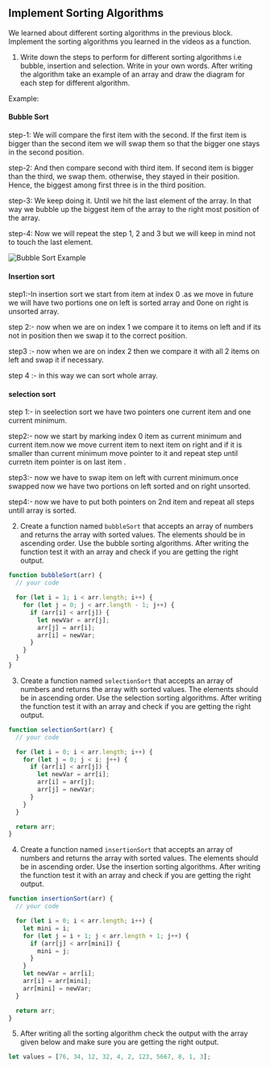 ## Implement Sorting Algorithms

We learned about different sorting algorithms in the previous block. Implement the sorting algorithms you learned in the videos as a function.

1. Write down the steps to perform for different sorting algorithms i.e bubble, insertion and selection. Write in your own words. After writing the algorithm take an example of an array and draw the diagram for each step for different algorithm.

Example:

#### Bubble Sort

step-1: We will compare the first item with the second. If the first item is bigger than the second item we will swap them so that the bigger one stays in the second position.

step-2: And then compare second with third item. If second item is bigger than the third, we swap them. otherwise, they stayed in their position. Hence, the biggest among first three is in the third position.

step-3: We keep doing it. Until we hit the last element of the array. In that way we bubble up the biggest item of the array to the right most position of the array.

step-4: Now we will repeat the step 1, 2 and 3 but we will keep in mind not to touch the last element.

![Bubble Sort Example](./bubble.png)

<!-- You answer -->

#### Insertion sort

step1:-In insertion sort we start from item at index 0 .as we move in future we will have two portions one on left is sorted array and 0one on right is unsorted array.

step 2:- now when we are on index 1 we compare it to items on left and if its not in position then we swap it to the correct position.

step3 :- now when we are on index 2 then we compare it with all 2 items on left and swap it if necessary.

step 4 :- in this way we can sort whole array.

#### selection sort

step 1:- in seelection sort we have two pointers one current item and one current minimum.

step2:- now we start by marking index 0 item as current minimum and current item.now we move current item to next item on right and if it is smaller than current minimum move pointer to it and repeat step until curretn item pointer is on last item .

step3:- now we have to swap item on left with current minimum.once swapped now we have two portions on left sorted and on right unsorted.

step4:- now we have to put both pointers on 2nd item and repeat all steps untill array is sorted.

2. Create a function named `bubbleSort` that accepts an array of numbers and returns the array with sorted values. The elements should be in ascending order. Use the bubble sorting algorithms. After writing the function test it with an array and check if you are getting the right output.

```js
function bubbleSort(arr) {
  // your code

  for (let i = 1; i < arr.length; i++) {
    for (let j = 0; j < arr.length - 1; j++) {
      if (arr[i] < arr[j]) {
        let newVar = arr[j];
        arr[j] = arr[i];
        arr[i] = newVar;
      }
    }
  }
}
```

3. Create a function named `selectionSort` that accepts an array of numbers and returns the array with sorted values. The elements should be in ascending order. Use the selection sorting algorithms. After writing the function test it with an array and check if you are getting the right output.

```js
function selectionSort(arr) {
  // your code

  for (let i = 0; i < arr.length; i++) {
    for (let j = 0; j < i; j++) {
      if (arr[i] < arr[j]) {
        let newVar = arr[i];
        arr[i] = arr[j];
        arr[j] = newVar;
      }
    }
  }

  return arr;
}
```

4. Create a function named `insertionSort` that accepts an array of numbers and returns the array with sorted values. The elements should be in ascending order. Use the insertion sorting algorithms. After writing the function test it with an array and check if you are getting the right output.

```js
function insertionSort(arr) {
  // your code

  for (let i = 0; i < arr.length; i++) {
    let mini = i;
    for (let j = i + 1; j < arr.length + 1; j++) {
      if (arr[j] < arr[mini]) {
        mini = j;
      }
    }
    let newVar = arr[i];
    arr[i] = arr[mini];
    arr[mini] = newVar;
  }

  return arr;
}
```

5. After writing all the sorting algorithm check the output with the array given below and make sure you are getting the right output.

```js
let values = [76, 34, 12, 32, 4, 2, 123, 5667, 8, 1, 3];
```

